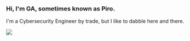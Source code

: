 ### Hi, I'm GA, sometimes known as Piro.

I'm a Cybersecurity Engineer by trade, but I like to dabble here and there.

<a href="#">
  <img align="center" src="https://github-readme-stats.vercel.app/api?username=piroton&count_private=true&show_icons=true&theme=radical" />
</a>
